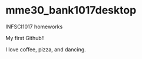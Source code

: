 # mme30_bank1017desktop
INFSCI1017 homeworks

My first Github!!

I love coffee, pizza, and dancing.
